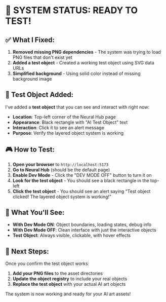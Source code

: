 # 🎯 SYSTEM STATUS: READY TO TEST!

## ✅ What I Fixed:

1. **Removed missing PNG dependencies** - The system was trying to load PNG files that don't exist yet
2. **Added a test object** - Created a working test object using SVG data URLs
3. **Simplified background** - Using solid color instead of missing background image

## 🧪 Test Object Added:

I've added a **test object** that you can see and interact with right now:

- **Location**: Top-left corner of the Neural Hub page
- **Appearance**: Black rectangle with "AI Test Object" text
- **Interaction**: Click it to see an alert message
- **Purpose**: Verify the layered object system is working

## 🎮 How to Test:

1. **Open your browser** to `http://localhost:5173`
2. **Go to Neural Hub** (should be the default page)
3. **Enable Dev Mode** - Click the "DEV MODE OFF" button to turn it on
4. **Look for the test object** - You should see a black rectangle in the top-left
5. **Click the test object** - You should see an alert saying "Test object clicked! The layered object system is working!"

## 🔧 What You'll See:

- **With Dev Mode ON**: Object boundaries, loading states, debug info
- **With Dev Mode OFF**: Clean interface with just the interactive objects
- **Test Object**: Always visible, clickable, with hover effects

## 📁 Next Steps:

Once you confirm the test object works:

1. **Add your PNG files** to the asset directories
2. **Update the object registry** to include your real objects
3. **Replace the test object** with your actual AI art objects

The system is now working and ready for your AI art assets!
